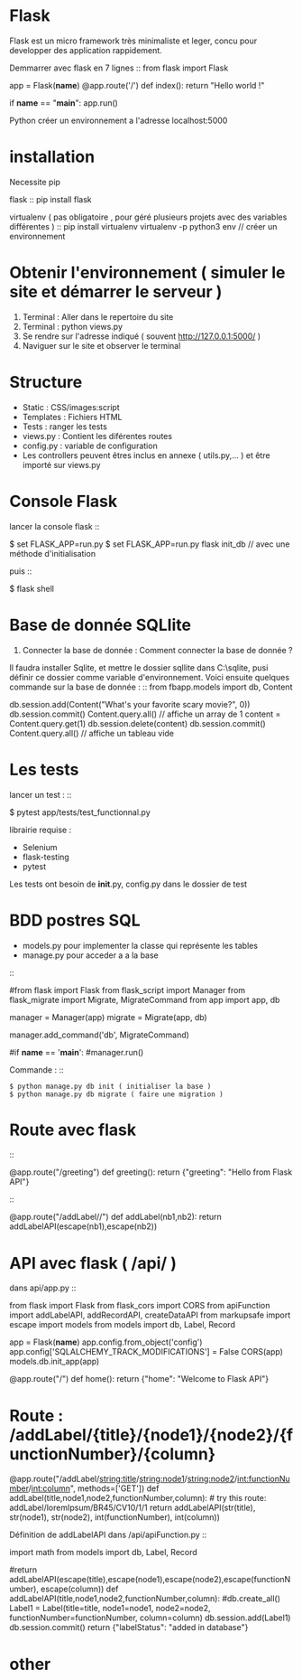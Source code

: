 Flask
======

Flask est un micro framework très minimaliste et leger, concu pour developper des application rappidement.

Demmarrer avec flask en 7 lignes
::
  from flask import Flask

  app = Flask(__name__)
  @app.route('/')
  def index():
      return "Hello world !"

  if __name__ == "__main__":
      app.run()

Python créer un environnement a l'adresse localhost:5000

installation
===========

Necessite pip

flask
::
  pip install flask

virtualenv ( pas obligatoire ,
pour géré plusieurs projets avec des variables différentes )
::
  pip install virtualenv
  virtualenv -p python3 env // créer un environnement

Obtenir l'environnement ( simuler le site et démarrer le serveur )
===========
1. Terminal : Aller dans le repertoire du site
2. Terminal : python views.py
3. Se rendre sur l'adresse indiqué ( souvent http://127.0.0.1:5000/ )
4. Naviguer sur le site et observer le terminal

Structure
===========

- Static : CSS/images:script
- Templates : Fichiers HTML
- Tests : ranger les tests
- views.py : Contient les diférentes routes
- config.py : variable de configuration
- Les controllers peuvent êtres inclus en annexe ( utils.py,... ) et être importé sur views.py


Console Flask
==============

lancer la console flask
::

  $ set FLASK_APP=run.py
  $ set FLASK_APP=run.py flask init_db  // avec une méthode d'initialisation

puis
::

  $ flask shell

Base de donnée SQLlite
=======================

1. Connecter la base de donnée :
Comment connecter la base de donnée ?

Il faudra installer Sqlite, et mettre le dossier sqllite dans C:\sqlite, pusi définir ce dossier comme variable d'environnement. Voici ensuite quelques commande sur la base de donnée :
::
  from fbapp.models import db, Content

  db.session.add(Content("What's your favorite scary movie?", 0))
  db.session.commit()
  Content.query.all()
  // affiche un array de 1
  content = Content.query.get(1)
  db.session.delete(content)
  db.session.commit()
  Content.query.all()
  // affiche un tableau vide

Les tests
=========

lancer un test :
::

  $ pytest app/tests/test_functionnal.py

librairie requise :
- Selenium
- flask-testing
- pytest

Les tests ont besoin de __init__.py, config.py dans le dossier de test


BDD postres SQL
=================

- models.py pour implementer la classe qui représente les tables
- manage.py pour acceder a a la base

::

  #from flask import Flask
  from flask_script import Manager
  from flask_migrate import Migrate, MigrateCommand
  from app import app, db


  manager = Manager(app)
  migrate = Migrate(app, db)

  manager.add_command('db', MigrateCommand)

  #if __name__ == '__main__':
      #manager.run()

Commande :
::

    $ python manage.py db init ( initialiser la base )
    $ python manage.py db migrate ( faire une migration )


Route avec flask
=================
::

  @app.route("/greeting")
  def greeting():
    return {"greeting": "Hello from Flask API"}

::

  @app.route("/addLabel/<nb1>/<nb2>")
  def addLabel(nb1,nb2):
    return addLabelAPI(escape(nb1),escape(nb2))


API avec flask ( /api/ )
=================

dans api/app.py
::

  from flask import Flask
  from flask_cors import CORS
  from apiFunction import addLabelAPI, addRecordAPI, createDataAPI
  from markupsafe import escape
  import models
  from models import db, Label, Record

  app = Flask(__name__)
  app.config.from_object('config')
  app.config['SQLALCHEMY_TRACK_MODIFICATIONS'] = False
  CORS(app)
  models.db.init_app(app)

  @app.route("/")
  def home():
      return {"home": "Welcome to Flask API"}

  # Route : /addLabel/{title}/{node1}/{node2}/{functionNumber}/{column}
  @app.route("/addLabel/<string:title>/<string:node1>/<string:node2>/<int:functionNumber>/<int:column>", methods=['GET'])
  def addLabel(title,node1,node2,functionNumber,column):
      # try this route: addLabel/loremIpsum/BR45/CV10/1/1
      return addLabelAPI(str(title), str(node1), str(node2), int(functionNumber), int(column))

Définition de addLabelAPI dans /api/apiFunction.py
::

  import math
  from models import db, Label, Record

  #return addLabelAPI(escape(title),escape(node1),escape(node2),escape(functionNumber), escape(column))
  def addLabelAPI(title,node1,node2,functionNumber,column):
      #db.create_all()
      Label1 = Label(title=title, node1=node1, node2=node2, functionNumber=functionNumber, column=column)
      db.session.add(Label1)
      db.session.commit()
      return {"labelStatus": "added in database"}








other
=====
